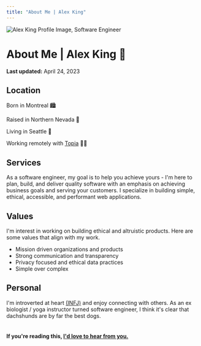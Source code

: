 ```yaml
---
title: "About Me | Alex King"
---
```


![Alex King Profile Image, Software Engineer](assets/alex-king-software-developer-photo.jpg)

# **About Me** | Alex King 👋

**Last updated:** April 24, 2023

## Location

Born in Montreal 🏙

Raised in Northern Nevada 🌄

Living in Seattle 🌇

Working remotely with <a href="https://topia.io/" target="_blank" rel="noopener noreferrer">Topia</a> 👨‍💻

## Services

As a software engineer, my goal is to help you achieve yours - I'm here to plan, build, and deliver quality software with an emphasis on achieving business goals and serving your customers. I specialize in building simple, ethical, accessible, and performant web applications.

<!-- **I'm not currently available for additional work.** -->

<!-- If you're looking to plan or prototype a new project, working on wireframes or designs, building an minimum viable product (MVP), or expanding an existing product, [let's talk](/contact)! -->

<div id="carousel-wrapper" style="max-width: 650px"></div>

<!-- ### **Previous Work** -->

<!-- - Lead software engineer at <a href="https://brainsquall.co" target="_blank" rel="noopener noreferrer">BrainSquall</a>. -->

<!-- - Quality assurance and technical consultant with <a href="https://matrixmultiplier.com" target="_blank" rel="noopener noreferrer">Matrix Multiplier</a> and <a href="https://forumone.com" target="_blank" rel="noopener noreferrer">Forum One</a>. -->

## Values

I'm interest in working on building ethical and altruistic products. Here are some values that align with my work.

- Mission driven organizations and products
- Strong communication and transparency
- Privacy focused and ethical data practices
- Simple over complex
  <!-- - User first design and user experience -->
  <!-- - Explicit over implicit -->
  <!-- - Web accessibility matters -->
  <!-- - Emphasize organization and documentation -->

<!-- [Interesting in working with me?](/contact) I offer free initial consultations so we can assess if working together is a good fit.  -->

## Personal

I'm introverted at heart <a href="https://www.16personalities.com/infj-personality" target="_blank" rel="noopener noreferrer">(INFJ)</a> and enjoy connecting with others. As an ex biologist / yoga instructor turned software engineer, I think it's clear that dachshunds are by far the best dogs.

<!-- Want to know want to know what I'm up to [now?](/now) -->

#### <br/> If you're reading this, [I'd love to hear from you.](/contact)

